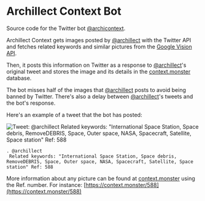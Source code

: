 # Archillect Context Bot
Source code for the Twitter bot [@archicontext](https://twitter.com/archicontext).

Archillect Context gets images posted by [@archillect](https://twitter.com/archillect) with the Twitter API and fetches related keywords and similar pictures from the [Google Vision API](https://cloud.google.com/vision/).

Then, it posts this information on Twitter as a response to [@archillect](https://twitter.com/archillect)'s 
original tweet and stores the image and its details in the [context.monster](https://context.monster) database. 

The bot misses half of the images that [@archillect](https://twitter.com/archillect) posts to avoid being banned by Twitter. There's also a delay between [@archillect](https://twitter.com/archillect)'s tweets and the bot's response.

Here's an example of a tweet that the bot has posted:

![Tweet: @archillect Related keywords: "International Space Station, Space debris, RemoveDEBRIS, Space, Outer space, NASA, Spacecraft, Satellite, Space station" Ref: 588](https://i.imgur.com/82DLUwl.png)
```
. @archillect
 Related keywords: "International Space Station, Space debris, RemoveDEBRIS, Space, Outer space, NASA, Spacecraft, Satellite, Space station" Ref: 588
```

More information about any picture can be found at [context.monster](https://context.monster) using the Ref. number. For instance: [https://context.monster/588](https://context.monster/588)
